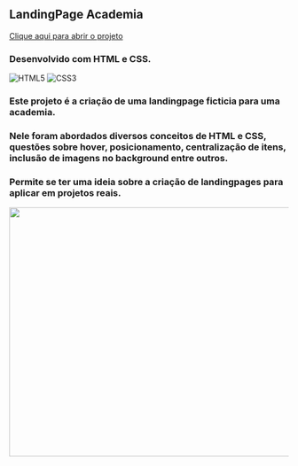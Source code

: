 ## LandingPage Academia

[Clique aqui para abrir o projeto](https://wandersondantaas.github.io/landing-page-academia/)

### Desenvolvido com HTML e CSS.
<div style="display: inline_block" >
    <img aling="center" alt="HTML5" src="https://img.shields.io/badge/HTML5-E34F26?style=for-the-badge&logo=html5&logoColor=white" />
    <img aling="center" alt="CSS3" src="https://img.shields.io/badge/CSS3-1572B6?style=for-the-badge&logo=css3&logoColor=white" />
</div>

### Este projeto é a criação de uma landingpage ficticia para uma academia.

### Nele foram abordados diversos conceitos de HTML e CSS, questões sobre hover, posicionamento, centralização de itens, inclusão de imagens no background entre outros.

### Permite se ter uma ideia sobre a criação de landingpages para aplicar em projetos reais.

<img src="https://media.licdn.com/dms/image/D5622AQGpDE3uaIXaBA/feedshare-shrink_800/0/1699495902808?e=1702512000&v=beta&t=8rZppfVXley3idGPJwtqhnO4Vl2LJ9N5nY8JIvSOXl4" alt="" width="850px" height="450px">

